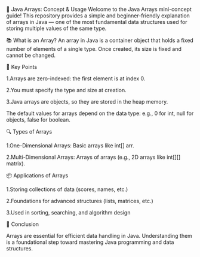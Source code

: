 🧠 Java Arrays: Concept & Usage
Welcome to the Java Arrays mini-concept guide! This repository provides a simple and beginner-friendly explanation of arrays in Java — one of the most fundamental data structures used for storing multiple values of the same type.

📚 What is an Array?
An array in Java is a container object that holds a fixed number of elements of a single type. Once created, its size is fixed and cannot be changed.

🚀 Key Points

1.Arrays are zero-indexed: the first element is at index 0.

2.You must specify the type and size at creation.

3.Java arrays are objects, so they are stored in the heap memory.

The default values for arrays depend on the data type: e.g., 0 for int, null for objects, false for boolean.

🔍 Types of Arrays

1.One-Dimensional Arrays: Basic arrays like int[] arr.

2.Multi-Dimensional Arrays: Arrays of arrays (e.g., 2D arrays like int[][] matrix).

📦 Applications of Arrays

1.Storing collections of data (scores, names, etc.)

2.Foundations for advanced structures (lists, matrices, etc.)

3.Used in sorting, searching, and algorithm design

📌 Conclusion

Arrays are essential for efficient data handling in Java. Understanding them is a foundational step toward mastering Java programming and data structures.

